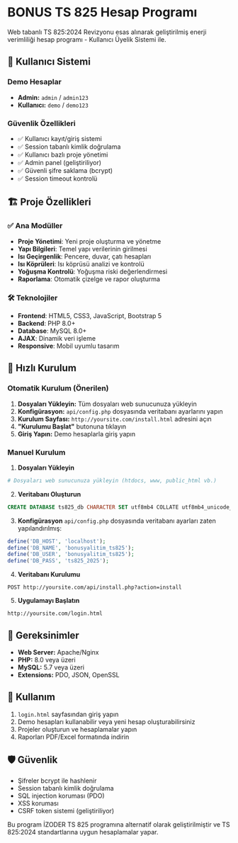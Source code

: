 # BONUS TS 825 Hesap Programı

Web tabanlı TS 825:2024 Revizyonu esas alınarak geliştirilmiş enerji verimliliği hesap programı - Kullanıcı Üyelik Sistemi ile.

## 🔐 Kullanıcı Sistemi

### Demo Hesaplar
- **Admin:** `admin` / `admin123`
- **Kullanıcı:** `demo` / `demo123`

### Güvenlik Özellikleri
- ✅ Kullanıcı kayıt/giriş sistemi
- ✅ Session tabanlı kimlik doğrulama
- ✅ Kullanıcı bazlı proje yönetimi
- ✅ Admin panel (geliştiriliyor)
- ✅ Güvenli şifre saklama (bcrypt)
- ✅ Session timeout kontrolü

## 🏗️ Proje Özellikleri

### ✅ Ana Modüller
- **Proje Yönetimi**: Yeni proje oluşturma ve yönetme
- **Yapı Bilgileri**: Temel yapı verilerinin girilmesi
- **Isı Geçirgenlik**: Pencere, duvar, çatı hesapları
- **Isı Köprüleri**: Isı köprüsü analizi ve kontrolü
- **Yoğuşma Kontrolü**: Yoğuşma riski değerlendirmesi
- **Raporlama**: Otomatik çizelge ve rapor oluşturma

### 🛠️ Teknolojiler
- **Frontend**: HTML5, CSS3, JavaScript, Bootstrap 5
- **Backend**: PHP 8.0+
- **Database**: MySQL 8.0+
- **AJAX**: Dinamik veri işleme
- **Responsive**: Mobil uyumlu tasarım

## 🚀 Hızlı Kurulum

### Otomatik Kurulum (Önerilen)
1. **Dosyaları Yükleyin:** Tüm dosyaları web sunucunuza yükleyin
2. **Konfigürasyon:** `api/config.php` dosyasında veritabanı ayarlarını yapın
3. **Kurulum Sayfası:** `http://yoursite.com/install.html` adresini açın
4. **"Kurulumu Başlat"** butonuna tıklayın
5. **Giriş Yapın:** Demo hesaplarla giriş yapın

### Manuel Kurulum
1. **Dosyaları Yükleyin**
```bash
# Dosyaları web sunucunuza yükleyin (htdocs, www, public_html vb.)
```

2. **Veritabanı Oluşturun**
```sql
CREATE DATABASE ts825_db CHARACTER SET utf8mb4 COLLATE utf8mb4_unicode_ci;
```

3. **Konfigürasyon**
`api/config.php` dosyasında veritabanı ayarları zaten yapılandırılmış:
```php
define('DB_HOST', 'localhost');
define('DB_NAME', 'bonusyalitim_ts825');
define('DB_USER', 'bonusyalitim_ts825');
define('DB_PASS', 'ts825_2025');
```

4. **Veritabanı Kurulumu**
```
POST http://yoursite.com/api/install.php?action=install
```

5. **Uygulamayı Başlatın**
```
http://yoursite.com/login.html
```

## 🔧 Gereksinimler

- **Web Server:** Apache/Nginx
- **PHP:** 8.0 veya üzeri
- **MySQL:** 5.7 veya üzeri
- **Extensions:** PDO, JSON, OpenSSL

## 📱 Kullanım

1. `login.html` sayfasından giriş yapın
2. Demo hesapları kullanabilir veya yeni hesap oluşturabilirsiniz
3. Projeler oluşturun ve hesaplamalar yapın
4. Raporları PDF/Excel formatında indirin

## 🛡️ Güvenlik

- Şifreler bcrypt ile hashlenir
- Session tabanlı kimlik doğrulama
- SQL injection koruması (PDO)
- XSS koruması
- CSRF token sistemi (geliştiriliyor)

Bu program İZODER TS 825 programına alternatif olarak geliştirilmiştir ve TS 825:2024 standartlarına uygun hesaplamalar yapar.
